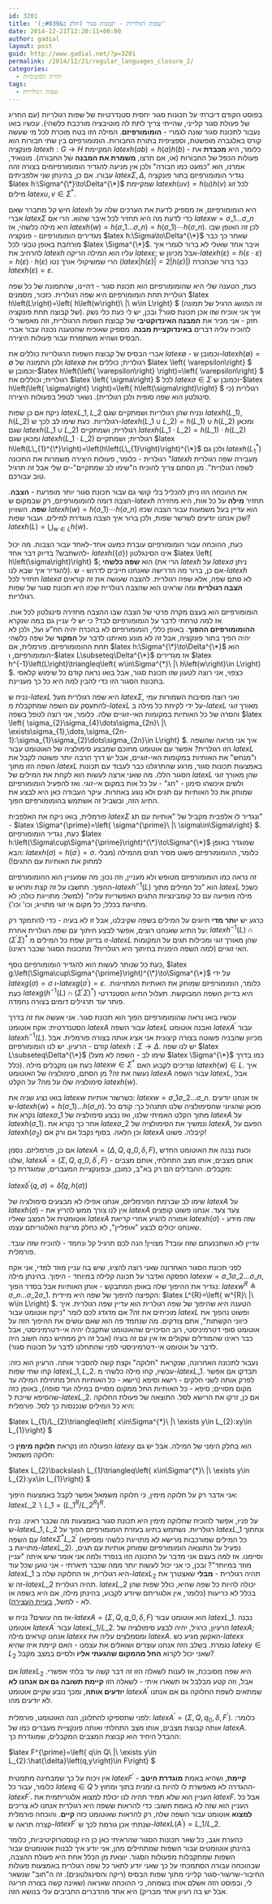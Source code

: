 ```yaml
---
id: 3201
title: 'שפות רגולריות - תכונות סגור (חלק ב&#039;)'
date: 2014-12-21T12:20:11+00:00
author: gadial
layout: post
guid: http://www.gadial.net/?p=3201
permalink: /2014/12/21/regular_languages_closure_2/
categories:
  - תורת הסיבוכיות
tags:
  - שפות רגולריות
---
```

בפוסט הקודם דיברתי על תכונות סגור יחסית סטנדרטיות של שפות רגולריות (עם החריג של פעולת סגור קלייני, שהייתי צריך לתת לה מוטיבציה מורכבת כלשהי). עכשיו בואו נעבור לתכונת סגור שונה לגמרי - **הומומורפיזם**. המילה הזו בטח מוכרת לכל מי שעשה קורס באלגברה מופשטת, וספציפית בתורת החבורות. הומומורפיזם בין שתי חבורות הוא פונקציה $latex h:G\to H$ המקיימת $latex h\left(ab\right)=h\left(a\right)h\left(b\right)$ - כלומר, היא **מכבדת** את פעולות הכפל של החבורות (או, אם תרצו, **משמרת את המבנה** של החבורה). מונואיד, אמרנו, הוא "כמעט כמו חבורה" ולכן אין מניעה להגדיר הומומורפיזמים בצורה זהה עבורו. אם כן, בהינתן שני אלפביתים $latex \Sigma,\Delta$, נגדיר הומומורפיזם בתור פונקציה $latex h:\Sigma^{\*}\to\Delta^{\*}$ שמקיימת $latex h\left(uv\right)=h\left(u\right)h\left(v\right)$ לכל זוג מילים $latex u,v\in\Sigma^{*}$.

חיש קל מתברר שאם $latex h$ היא הומומורפיזם, אז מספיק לדעת את הערכים שלה על אברי $latex \Sigma$ כדי לדעת מה היא תחזיר לכל איבר שהוא. הרי אם $latex w=\sigma\_{1}\dots\sigma\_{n}$ היא מילה כלשהי, אז $latex h\left(w\right)=h\left(\sigma\_{1}\dots\sigma\_{n}\right)=h\left(\sigma\_{1}\right)\cdots h\left(\sigma\_{n}\right)$. לכן זה האופן שבו מגדירים הומומורפיזם - פונקציה $latex h:\Sigma\to\Delta^{\*}$ שאחר כך כבר מורחבת באופן טבעי לכל $latex \Sigma^{\*}$. איבר אחד שאולי לא ברור לגמרי איך להרחיב את $latex h$ עליו הוא המילה הריקה $latex \varepsilon$; אבל מכיוון ש-$latex h\left(\varepsilon\right)=h\left(\varepsilon\cdot\varepsilon\right)=h\left(\varepsilon\right)\cdot h\left(\varepsilon\right)$ הרי שמשיקולי אורך נטו ($latex \left|h\left(\varepsilon\right)\right|=2\left|h\left(\varepsilon\right)\right|$) כבר ברור שבהכרח $latex h\left(\varepsilon\right)=\varepsilon$.

כעת, הטענה שלי היא שהומומורפיזם הוא תכונת סגור - דהיינו, שהתמונה של כל שפה רגולרית תחת הומומורפיזם היא שפה רגולרית. כזכור, מסמנים $latex h\left(L\right)=\left\{ h\left(w\right)\ |\ w\in L\right\} $ (זה המושג הרגיל של תמונה של קבוצה תחת פונקציה). איך אני אוכיח שזו אכן תכונת סגור? ובכן, יש לי כעת כלי נשק חזק - אני מכיר את **המבנה האינדוקטיבי** של קבוצת השפות הרגולרית, וזה מאפשר לי להוכיח עליה דברים **באינדוקציית מבנה**. מספיק שאוכיח שהטענה נכונה עבור אברי הבסיס ושהיא משתמרת עבור פעולות היצירה.

אברי הבסיס של קבוצת השפות הרגולריות כוללים את $latex \emptyset$ - וכמובן ש-$latex h\left(\emptyset\right)=\emptyset$ ולכן התמונה של $latex \emptyset$ רגולרית; כוללים את $latex \left\{ \varepsilon\right\} $ וכמובן ש-$latex h\left(\left\{ \varepsilon\right\} \right)=\left\{ \varepsilon\right\} $ רגולרית; וכוללים את $latex \left\{ \sigma\right\} $ לכל $latex \sigma\in\Sigma$ וכמובן ש-$latex h\left(\left\{ \sigma\right\} \right)=\left\{ h\left(\sigma\right)\right\} $ רגולרית (כי סינגלטון הוא שפה סופית ולכן רגולרית). נשאר לטפל בפעולות היצירה.

ניקח אם כן שפות $latex L\_{1},L\_{2}$ ונניח שהן רגולריות ושמתקיים שגם $latex h\left(L\_{1}\right),h\left(L\_{2}\right)$ רגולריות. כעת שימו לב לכך ש-$latex h\left(L\_{1}\cup L\_{2}\right)=h\left(L\_{1}\right)\cup h\left(L\_{2}\right)$ ומכאן שגם $latex h\left(L\_{1}\cup L\_{2}\right)$ רגולרית; ושמתקיים $latex h\left(L\_{1}\cdot L\_{2}\right)=h\left(L\_{1}\right)\cdot h\left(L\_{2}\right)$ ומכאן שגם $latex h\left(L\_{1}\cdot L\_{2}\right)$ רגולרית; ושמתקיים $latex h\left(L\_{1}^{\*}\right)=\left(h\left(L\_{1}\right)\right)^{\*}$ ולכן גם $latex h\left(L_{1}^{*}\right)$ רגולרית - כלומר, פעולות היצירה משמרות את התכונה "$latex h$ מעבירה שפה רגולרית לשפה רגולרית". מן הסתם צריך להוכיח ה"שימו לב שמתקיים"-ים שלי אבל זה תרגיל טוב עבורכם.

את ההוכחה הזו ניתן להכליל בלי קושי גם עבור תכונת סגור יותר מופרעת - **הצבה**. הצבה דומה להומומורפיזם, רק שבמקום ש-$latex h$ תחזיר **מילה** על כל אות, היא מחזירה **שפה**. השוויון $latex h\left(w\right)=h\left(\sigma\_{1}\right)\cdots h\left(\sigma\_{n}\right)$ הוא עדיין בעל משמעות עבור הצבה שכזו שכן אנחנו יודעים לשרשר שפות, ולכן ברור איך הצבה מוגדרת למילים. ועבור שפות? $latex h\left(L\right)=\bigcup_{w\in L}h\left(w\right)$.

כעת, ההוכחה עבור הומומורפיזם עוברת כמעט אחד-לאחד עבור הצבות. מה יכול להשתבש? בדיוק דבר אחד- $latex h\left(\left\{ \sigma\right\} \right)$ אינו הסינגלטון $latex \left\{ h\left(\sigma\right)\right\} $; הוא **שפה כלשהי** (הרי את $latex h$ על $latex \sigma$ ניתן להגדיר איך שבא לנו). אם כן, ברור מה הדרישה שאנחנו חייבים לדרוש - ש-$latex h$ תחזיר לכל $latex \sigma$ לא סתם שפה, אלא שפה רגולרית. להצבה שעושה את זה קוראים **הצבה רגולרית** ומה שראינו הוא שהצבה רגולרית שכזו היא תכונת סגור של שפות רגולריות.

הומומורפיזם הוא בעצם מקרה פרטי של הצבה שבו ההצבה מחזירה סינגלטון לכל אות. אז למה טרחתי לדבר על הומומורפיזם לבד? כי יש לי עניין גם במה שנקרא **ההומומורפיזם ההפוך**. באופן כללי, הומומורפיזם לא בהכרח יהיה חח"ע ועל, ולכן לא יהיה הפיך בתור פונקציה, אבל זה לא מונע מאיתנו לדבר על **המקור** של שפה כלשהי תחת ההומומורפיזם. פורמלית, אם $latex h:\Sigma^{\*}\to\Delta^{\*}$ הוא הומומורפיזם, ו-$latex L\subseteq\Delta^{\*}$ אז מגדירים $latex h^{-1}\left(L\right)\triangleq\left\{ w\in\Sigma^{\*}\ |\ h\left(w\right)\in L\right\} $. כצפוי, אני רוצה לטעון שזו תכונת סגור, אבל בואו נראה קודם כל שימוש קלאסי בתכונת הסגור הזו כדי להבין למה היא כל כך מעניינת.

נניח ש-$latex L$ היא שפה רגולרית מעל $latex \Sigma$, ואני רוצה מסיבות השמורות עמי להתעסק עם השפה שמתקבלת מ-$latex L$ על ידי לקיחת כל מילה ב-$latex L$ מאורך זוגי והסרה של כל האותיות במקומות האי-זוגיים שלה. כלומר, אני רוצה לטפל בשפה $latex \left\{ \sigma\_{2}\sigma\_{4}\dots\sigma\_{2n}\ |\ \exists\sigma\_{1},\dots,\sigma\_{2n-1}:\sigma\_{1}\sigma\_{2}\dots\sigma\_{2n}\in L\right\} $. איך אני מראה שהשפה הזו רגולרית? אפשר עם אוטומט מחוכם שמבצע סימולציה של האוטומט עבור $latex L$ ו"מנחש" את האותיות במקומות האי-זוגיים, אבל יש דרך הרבה יותר פשוטה לקבל את השפה הזו מתוך $latex L$ באמצעות תכונות סגור, מרגע שהתרגלנו כבר לעבוד עם תכונות הסגור הללו. מה שאני ארצה לעשות הוא לקחת את המילים של $latex L$ שהן מאורך זוגי ולשים איכשהו סימון - "תג" - על כל אות במקום אי-זוגי. ואז להפעיל הומומורפיזם שמוחק את כל האותיות עם תגים ולא נוגע באחרות. עיקר העבודה כאן היא לבצע את התיוג הזה, ובשביל זה אשתמש בהומומורפיזם הפוך.

פורמלית, בואו ניקח את האלפבית $latex \Sigma$ ונגדיר לו אלפבית מקביל של "אותיות עם תג" - $latex \Sigma^{\prime}=\left\{ \sigma^{\prime}\ |\ \sigma\in\Sigma\right\} $. כעת, נגדיר הומומורפיזם $latex h:\left(\Sigma\cup\Sigma^{\prime}\right)^{\*}\to\Sigma^{\*}$ שמוגדר באופן הבא: $latex h\left(\sigma\right)=h\left(\sigma^{\prime}\right)=\sigma$. כלומר, ההומומורפיזם פשוט מסיר תגים מהמילה (מבלי למחוק את האותיות עם התגים!)

זה נראה כמו הומומורפיזם מטופש ולא מעניין, וזה נכון; מה שמעניין הוא ההומומורפיזם ההפוך. תחשבו על זה קצת ותראו ש-$latex h^{-1}\left(L\right)$ הוא "כל המילים מתוך $latex L$ כשכל מילה מופיעה עם כל קומבינציות התגים האפשריות עליה" (למשל: מתוייגת כולה; לא מתוייגת בכלל; כל מקום אי זוגי מתוייג; וכו' וכו').

כרגע יש **יותר מדי** תיוגים על המילים בשפה שקיבלנו, אבל זו לא בעיה - כדי להתמקד רק על התיוג שאנחנו רוצים, אפשר לבצע חיתוך עם שפה רגולרית אחרת: $latex h^{-1}\left(L\right)\cap\left(\Sigma^{\prime}\Sigma\right)^{*}$ זו בדיוק שפת כל המילים מ-$latex L$ שהן מאורך זוגי ומכילות תגים על המקומות האי זוגיים (למה השפה הימנית בחיתוך היא רגולרית? מתכונות הסגור שכבר ראינו).

כעת כל שנותר לעשות הוא להגדיר הומומורפיזם נוסף, $latex g:\left(\Sigma\cup\Sigma^{\prime}\right)^{\*}\to\Sigma^{\*}$ על ידי $latex g\left(\sigma\right)=\sigma$ ו-$latex g\left(\sigma^{\prime}\right)=\varepsilon$. כלומר, הומומורפיזם שמוחק את האותיות המתוייגות. כעת $latex g\left(h^{-1}\left(L\right)\cap\left(\Sigma^{\prime}\Sigma\right)^{*}\right)$ היא בדיוק השפה המבוקשת. תעלול התיוג הסטנדרטי פותר עוד תרגילים דומים בצורה נחמדה.

עכשיו בואו נראה שהומומורפיזם הפוך הוא תכונת סגור. אני אעשה את זה בדרך הסטנדרטית: אקח אוטומט $latex A$ עבור השפה $latex L$ ואבנה אוטומט $latex A^{\prime}$ עבור $latex h^{-1}\left(L\right)$. מכיוון שהבניה פשוטה בצורה קיצונית אני אציג אותה בצורה פורמלית. אבל קודם - הרעיון. יש לנו הומומורפיזם $latex h:\Sigma\to\Delta$. יש לנו שפה $latex L\subseteq\Delta^{\*}$ (שימו לב - השפה לא מעל $latex \Sigma^{\*}$ כמו בדרך כלל). כעת אנו מקבלים מילה $latex w\in\Sigma^{*}$ וצריכים לקבוע האם $latex h\left(w\right)\in L$. איך נעשה את זה? מן הסתם, סימולציה של האוטומט $latex A$ עבור השפה $latex L$, אבל סימולציה שלו על מה? על הקלט $latex h\left(w\right)$.

בואו נציג שניה את $latex w$ כשרשור אותיות: $latex w=\sigma\_{1}\sigma\_{2}\dots\sigma\_{n}$. אז אנחנו יודעים ש-$latex h\left(w\right)=h\left(\sigma\_{1}\right)\dots h\left(\sigma\_{n}\right)$. מכאן שהגיוני שהסימולציה שלנו תתנהל כך: קודם כל נקרא את $latex \sigma\_{1}$ מתוך הקלט האמיתי שלנו, ואז נבצע סימולציה של $latex A$ על $latex h\left(\sigma\_{1}\right)$. אחר כך נקרא את $latex \sigma\_{2}$ ונמשיך את הסימולציה של $latex A$, הפעם על $latex h\left(\sigma_{2}\right)$ וכן הלאה. בסוף נקבל אם ורק אם $latex A$ קיבלה. פשוט!

אם כן, פורמליזם. נסמן $latex A=\left(\Delta,Q,q\_{0},\delta,F\right)$, וכעת נבנה את האוטומט החדש שלנו, $latex A^{\prime}=\left(\Sigma,Q,q\_{0},\delta^{\prime},F\right)$ - אותם מצבים, אותו מצב התחלתי, אותם מצבים מקבלים. ההבדלים הם רק בא"ב, כמובן, ובפונקציית המעברים, שמוגדרת כך:

$latex \delta^{\prime}\left(q,\sigma\right)=\hat{\delta}\left(q,h\left(\sigma\right)\right)$

שימו לב שברמת הפורמליזם, אנחנו אפילו לא מבצעים סימולציה של $latex A$ על $latex h\left(\sigma\right)$ - אין לנו צורך ממש להריץ את $latex A$ צעד צעד. אנחנו פשוט קופצים אוטומטית אל המצב שאליו $latex A$ אמורה להגיע אחרי קריאת $latex h\left(\sigma\right)$ - שזה מידע שאנחנו יכולים לבצע "אופליין", לא כחלק מריצת האלגוריתם עצמו.

עדיין לא השתכנעתם שזה עובד? מצויין! הנה לכם תרגיל קל ונחמד - להוכיח שזה עובד. פורמלית.

לפני תכונת הסגור האחרונה שאני רוצה להציג, שיש בה עניין מוזר למדי, אני אקח הפסקה ואדבר על תכונה קלילה במיוחד - היפוך. בהינתן מילה $latex w=\sigma\_{1}\sigma\_{2}\dots\sigma\_{n}$, נגדיר את ההיפוך שלה באופן המתבקש - אותן האותיות אבל בסדר הפוך: $latex w^{R}\triangleq\sigma\_{n}\dots\sigma\_{2}\sigma\_{1}$. הקפיצה להיפוך של שפה היא מיידית: $latex L^{R}=\left\{ w^{R}\ |\ w\in L\right\} $. הטענה היא שהיפוך של שפה רגולרית הוא עדיין שפה רגולרית. איך מוכיחים את זה? אם מדגדג לכם לומר "ניקח אוטומט עבור $latex L$ ופשוט נהפוך את כיווני הקשתות", אתם צודקים. מה שנחמד פה הוא שאם עושים את ההיפוך הזה על אוטומט סופי דטרמיניסטי, רוב הסיכויים שהאוטומט שתקבלו יהיה אי-דטרמיניסטי, אבל כבר ראינו שהמודלים שקולים אז אין עם זה בעיה (אבל זה רק ממחיש כמה חשוב היה לדבר על אוטומט אי-דטרמיניסטי לפני שהתחלנו לדבר על תכונות סגור).

נעבור לתכונה האחרונה, שנקראת "חלוקה" וקצת קשה להסביר אותה. הרעיון הוא כזה: קחו שתי שפות $latex L\_{1},L\_{2}$. עכשיו, קחו מילה כלשהי מ-$latex L\_{1}$. תבדקו אם אפשר לפרק אותה לשני חלקים - רישא וסיפא (רישא - כל האותיות החל מתחילת המילה עד מקום מסויים; סיפא - כל האותיות החל ממקום מסויים במילה ועד סופה), באופן כזה שהסיפא שייכת ל-$latex L\_{2}$. אם כן, זרקו את הרישא לסל. התוצאה של פעולת החלוקה היא כל המילים שנכנסות כך לסל. פורמלית:

$latex L\_{1}/L\_{2}\triangleq\left\{ x\in\Sigma^{*}\ |\ \exists y\in L\_{2}:xy\in L\_{1}\right\} $

הפעולה הזו נקראת **חלוקה מימין** כי $latex y$ הוא בחלק הימני של המילה. אבל יש גם חלוקה משמאל:

$latex L\_{2}\backslash L\_{1}\triangleq\left\{ x\in\Sigma^{*}\ |\ \exists y\in L\_{2}:yx\in L\_{1}\right\} $

אני אדבר רק על חלוקה מימין, כי חלוקה משמאל אפשר לקבל באמצעות היפוך: $latex L\_{2}\backslash L\_{1}=\left(L\_{1}^{R}/L\_{2}^{R}\right)^{R}$.

על פניו, אפשר להוכיח שחלוקה מימין היא תכונת סגור באמצעות מה שכבר ראינו. נניח ש-$latex L\_{1},L\_{2}$ רגולריות. נשתמש בתיוג בעזרת הומומורפיזם הפוך על $latex L\_{1}$ ונחתוך עם השפה $latex \Sigma^{*}L\_{2}^{\prime}$ (כל המילים שמורכבות מרישא לא מתוייגת כלשהי ומסיפא מתוייגת ב-$latex L\_{2}$). נפעיל על התוצאה הומומורפיזם שמוחק אותיות עם תגים, וסיימנו. אז למה בעצם אני מדבר על התכונה הזו בנפרד ולמה אני אומר שיש איתה "עניין מוזר במיוחד"? ובכן, כי אני יכול לעשות יותר ממה שכבר תיארתי - אני טוען שכל עוד $latex L\_{1}$ היא רגולרית, אז החלוקה שלה ב-$latex L_{2}$ תהיה רגולרית - **מבלי** שאצטרך את זה ש-$latex L\_{2}$ תהיה רגולרית. $latex L\_{2}$ יכולה להיות כל שפה שהיא, כולל שפות שהן בכלל לא כריעות (כלומר, אין אלגוריתם שיודע לקבוע, בהינתן מילה, אם היא בשפה או לא - למשל, [בעיית העצירה](http://www.gadial.net/2007/09/26/halting_problem/)).

אז מה עושים? נניח ש-$latex A=\left(\Sigma,Q,q\_{0},\delta,F\right)$ הוא אוטומט עבור $latex L\_{1}$. נבנה אוטומט $latex A^{\prime}$ עבור $latex L\_{1}/L\_{2}$. הרעיון, כרגיל, יהיה לבצע סימולציה של $latex A$; אנחנו קוראים מילה $latex x$ ומסמלצים עליה את $latex A$. האקשן מגיע כש-$latex x$ נגמרת. בשלב הזה אנחנו עוצרים ושואלים את עצמנו - האם קיימת איזו שהיא $latex y\in L_{2}$ שאני יכול לקרוא **החל מהמקום שהגעתי אליו** ולסיים במצב מקבל?

אם $latex L_{2}$ היא שפה מסובכת, אז לענות לשאלה הזו זה דבר קשה עד בלתי אפשרי. אבל, וזה קטע מבלבל אז תשארו איתי - לשאלה הזו **קיימת תשובה גם אם אנחנו לא יודעים אותה**, ומכך נובע שקיים אוטומט $latex A^{\prime}$ שמתאים לשפת החלוקה גם אם אנחנו לא יודעים מהו.

לפני שתספיקו להתלונן, הנה האוטומט, פורמלית: $latex A^{\prime}=\left(\Sigma,Q,q_{0},\delta,F^{\prime}\right)$. כלומר: אותה קבוצת מצבים, אותו מצב התחלתי ואותה פונקציית מעברים כמו של $latex A$. ההבדל היחיד הוא קבוצת המצבים המקבלים, שמוגדרת כך:

$latex F^{\prime}=\left\{ q\in Q\ |\ \exists y\in L_{2}:\hat{\delta}\left(q,y\right)\in F\right\} $

אין ויכוח על כך שמבחינה מתמטית $latex F^{\prime}$ **קיימת**, ושהיא באמת **מוגדרת היטב** - כלומר, עבור כל $latex q\in Q$ ההגדרה לא מאפשרת לו להיות בו זמנית בתוך ומחוץ ל-$latex F^{\prime}$. העניין הוא שלא תמיד תהיה לנו יכולת למצוא אלגוריתמית את $latex F$. אבל כל העניין הוא שזה לא באמת חשוב: כדי להראות ששפה היא רגולרית אנחנו לא צריכים **למצוא** אוטומט עבור השפה שלה, רק להראות שאוטומט כזה **קיים**. והוכחה פורמלית קצרה תראה ש-$latex F^{\prime}$ שנתתי אכן גורמת לכך ש-$latex L\left(A^{\prime}\right)=L\_{1}/L\_{2}$.

כהערת אגב, כל שאר תכונות הסגור שהראיתי כאן כן היו קונסטרוקיטיביות, כלומר בהינתן אוטומטים עבור השפות שמתחילים מהן, אני יודע איך לבנות אוטומטים עבור השפות שמתקבלות מפעולות הסגור. יוצאת מן הכלל אחת היא פעולת ההצבה, שבהוכחה עבורה הסתמכתי על כך שאני יודע לתאר כל שפה רגולרית באמצעות פעולות החיבור-שרשור-סגור קלייני מתוך שפות הבסיס (ריקה והסינגלטונים). זה ה"חוב" שנשאר לי, ובפוסט הזה אשלם אותו בשמחה, כי ההוכחה שאראה (שאינה קשה בצורה חריגה אבל יש בה רעיון אחד מבריק) היא אחד מהדברים החביבים עלי בנושא הזה.